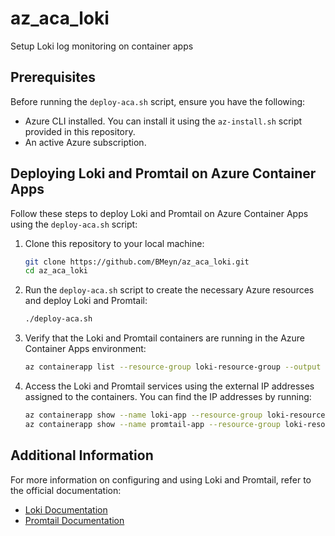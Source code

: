 # az_aca_loki
Setup Loki log monitoring on container apps

## Prerequisites

Before running the `deploy-aca.sh` script, ensure you have the following:

- Azure CLI installed. You can install it using the `az-install.sh` script provided in this repository.
- An active Azure subscription.

## Deploying Loki and Promtail on Azure Container Apps

Follow these steps to deploy Loki and Promtail on Azure Container Apps using the `deploy-aca.sh` script:

1. Clone this repository to your local machine:
   ```sh
   git clone https://github.com/BMeyn/az_aca_loki.git
   cd az_aca_loki
   ```

2. Run the `deploy-aca.sh` script to create the necessary Azure resources and deploy Loki and Promtail:
   ```sh
   ./deploy-aca.sh
   ```

3. Verify that the Loki and Promtail containers are running in the Azure Container Apps environment:
   ```sh
   az containerapp list --resource-group loki-resource-group --output table
   ```

4. Access the Loki and Promtail services using the external IP addresses assigned to the containers. You can find the IP addresses by running:
   ```sh
   az containerapp show --name loki-app --resource-group loki-resource-group --query properties.configuration.ingress.fqdn
   az containerapp show --name promtail-app --resource-group loki-resource-group --query properties.configuration.ingress.fqdn
   ```

## Additional Information

For more information on configuring and using Loki and Promtail, refer to the official documentation:

- [Loki Documentation](https://grafana.com/docs/loki/latest/)
- [Promtail Documentation](https://grafana.com/docs/loki/latest/clients/promtail/)
